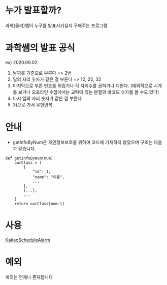 # 누가 발표할까?
과학(물리)쌤이 누구를 발표시키실지 구해주는 프로그램

# 과학쌤의 발표 공식
ex) 2020.09.02

1) 날짜를 기준으로 부른다 => 2번
2) 일의 자리 숫자가 같은 걸 부른다 => 12, 22, 32
3) 마지막으로 부른 번호를 뒤집거나 각 자리수를 곱하거나 더한다. (예외적으로 시계를 보거나 오프라인 수업에서는 교탁에 있는 분필의 바코드 숫자를 볼 수도 있다)
4) 다시 일의 자리 숫자가 같은 걸 부른다
5) 3)으로 가서 무한반복

# 안내
* getInfoByNum은 개인정보보호를 위하여 코드에 기재하지 않았으며 구조는 다음과 같습니다.<br>
<pre><code>def getInfoByNum(num):
    ourClass = [
        {
            "id": 1,
            "name": "이름",
            ...
        },
        {...},
        ...
    ]
    return ourClass[num-1]
</code></pre>

# 사용
[KakaoScheduleAlarm](https://github.com/JominJun/KakaoScheduleAlarm)

# 예외
예외는 언제나 존재합니다
